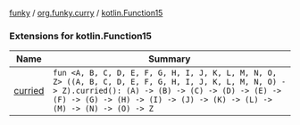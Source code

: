 [funky](../../index.md) / [org.funky.curry](../index.md) / [kotlin.Function15](.)

### Extensions for kotlin.Function15

| Name | Summary |
|---|---|
| [curried](curried.md) | `fun <A, B, C, D, E, F, G, H, I, J, K, L, M, N, O, Z> ((A, B, C, D, E, F, G, H, I, J, K, L, M, N, O) -> Z).curried(): (A) -> (B) -> (C) -> (D) -> (E) -> (F) -> (G) -> (H) -> (I) -> (J) -> (K) -> (L) -> (M) -> (N) -> (O) -> Z` |
